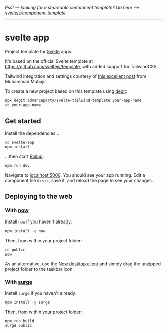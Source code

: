 _Psst — looking for a shareable component template? Go here --> [sveltejs/component-template](https://github.com/sveltejs/component-template)_

---

# svelte app

Project template for [Svelte](https://svelte.dev) apps.

It's based on the official Svelte template at https://github.com/sveltejs/template, with added support for TailwindCSS.

Tailwind integration and settings courtesy of [this excellent post](https://dev.to/muhajirdev/using-tailwindcss-with-sveltejs-2098) from Muhammad Muhajir.

To create a new project based on this template using [degit](https://github.com/Rich-Harris/degit):

```bash
npx degit advanceparty/svelte-tailwind-template your-app-name
cd your-app-name
```

## Get started

Install the dependencies...

```bash
cd svelte-app
npm install
```

...then start [Rollup](https://rollupjs.org):

```bash
npm run dev
```

Navigate to [localhost:5000](http://localhost:5000). You should see your app running. Edit a component file in `src`, save it, and reload the page to see your changes.

## Deploying to the web

### With [now](https://zeit.co/now)

Install `now` if you haven't already:

```bash
npm install -g now
```

Then, from within your project folder:

```bash
cd public
now
```

As an alternative, use the [Now desktop client](https://zeit.co/download) and simply drag the unzipped project folder to the taskbar icon.

### With [surge](https://surge.sh/)

Install `surge` if you haven't already:

```bash
npm install -g surge
```

Then, from within your project folder:

```bash
npm run build
surge public
```
